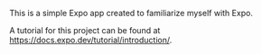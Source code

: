 This is a simple Expo app created to familiarize myself with Expo.

A tutorial for this project can be found at https://docs.expo.dev/tutorial/introduction/.

